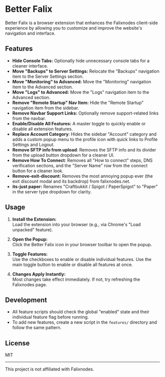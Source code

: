 # Better Falix

Better Falix is a browser extension that enhances the Falixnodes client-side experience by allowing you to customize and improve the website's navigation and interface.

## Features

- **Hide Console Tabs:** Optionally hide unnecessary console tabs for a cleaner interface.
- **Move "Backups" to Server Settings:** Relocate the "Backups" navigation item to the Server Settings section.
- **Move "Monitoring" to Advanced:** Move the "Monitoring" navigation item to the Advanced section.
- **Move "Logs" to Advanced:** Move the "Logs" navigation item to the Advanced section.
- **Remove "Remote Startup" Nav Item:** Hide the "Remote Startup" navigation item from the sidebar.
- **Remove Navbar Support Links:** Optionally remove support-related links from the navbar.
- **Enable/Disable All Features:** A master toggle to quickly enable or disable all extension features.
- **Replace Account Category**: Hides the sidebar "Account" category and adds a custom popup menu to the profile icon with quick links to Profile Settings and Logout.
- **Remove SFTP info from upload**: Removes the SFTP info and its divider from the upload button dropdown for a cleaner UI.
- **Remove How To Connect**: Removes all "How to connect" steps, DNS verification sections, and the "Server Name" row from the connect button for a cleaner look.
- **Remove-exit-discount:** Removes the most annoying popup ever (the exit discount modal and its backdrop) from falixnodes.net.
- **its-just paper:** Renames "Craftbukkit / Spigot / PaperSpigot" to "Paper" in the server type dropdown for clarity.

## Usage

1. **Install the Extension:**  
   Load the extension into your browser (e.g., via Chrome's "Load unpacked" feature).

2. **Open the Popup:**  
   Click the Better Falix icon in your browser toolbar to open the popup.

3. **Toggle Features:**  
   Use the checkboxes to enable or disable individual features. Use the main toggle button to enable or disable all features at once.

4. **Changes Apply Instantly:**  
   Most changes take effect immediately. If not, try refreshing the Falixnodes page.

## Development

- All feature scripts should check the global "enabled" state and their individual feature flag before running.
- To add new features, create a new script in the `features/` directory and follow the same pattern.

## License

MIT

---
This project is not affiliated with Falixnodes.
